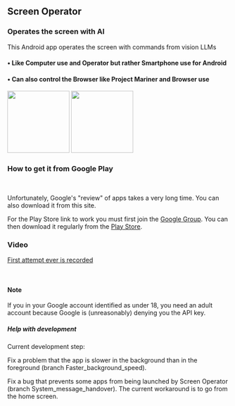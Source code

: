 ## Screen Operator
### Operates the screen with AI
This Android app operates the screen with commands from vision LLMs



#### • Like Computer use and Operator but rather Smartphone use for Android

#### • Can also control the Browser like Project Mariner and Browser use

<img src="https://github.com/Android-PowerUser/Screen_Operator/blob/main/Screenshot_20250526-192615_Screen%20Operator.png" alt="" width="141"/> <img src="https://github.com/Android-PowerUser/Screen_Operator/blob/main/Screenshot_20250521-095334_Screen%20Operator.png" alt="" width="141"/>

### How to get it from Google Play
<br/>

Unfortunately, Google's "review" of apps takes a very long time. You can also download it from this site.

For the Play Store link to work you must first join the [Google Group](https://groups.google.com/g/Screen_Operator). You can then download it regularly from the [Play Store](https://play.google.com/store/apps/details?id=io.github.android_poweruser).

### Video
[First attempt ever is recorded](https://m.youtube.com/watch?v=o095RSFXJuc)

<br/>

#### Note

If you in your Google account identified as under 18, you need an adult account because Google is (unreasonably) denying you the API key.

##### Help with development

Current development step:

Fix a problem that the app is slower in the background than in the foreground (branch Faster_background_speed).

Fix a bug that prevents some apps from being launched by Screen Operator (branch System_message_handover). The current workaround is to go from the home screen.
